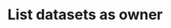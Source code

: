 ---
title: List datasets as owner
excerpt: >-
  List datasets that the currently authenticated user has access to because he
  or she is the owner.
api:
  file: data-world.json
  operationId: fetchDatasets
hidden: false
---